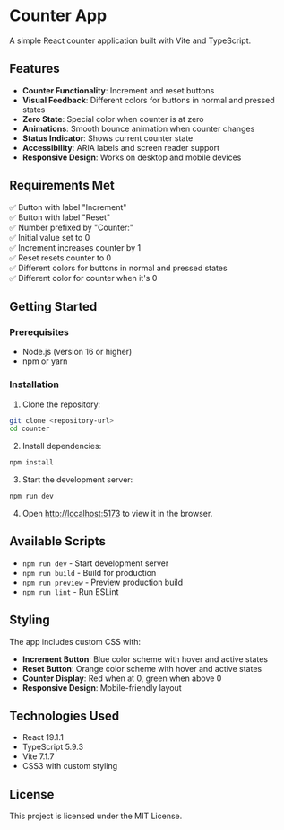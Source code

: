 # Counter App

A simple React counter application built with Vite and TypeScript.

## Features

- **Counter Functionality**: Increment and reset buttons
- **Visual Feedback**: Different colors for buttons in normal and pressed states
- **Zero State**: Special color when counter is at zero
- **Animations**: Smooth bounce animation when counter changes
- **Status Indicator**: Shows current counter state
- **Accessibility**: ARIA labels and screen reader support
- **Responsive Design**: Works on desktop and mobile devices

## Requirements Met

✅ Button with label "Increment"  
✅ Button with label "Reset"  
✅ Number prefixed by "Counter:"  
✅ Initial value set to 0  
✅ Increment increases counter by 1  
✅ Reset resets counter to 0  
✅ Different colors for buttons in normal and pressed states  
✅ Different color for counter when it's 0  

## Getting Started

### Prerequisites

- Node.js (version 16 or higher)
- npm or yarn

### Installation

1. Clone the repository:
```bash
git clone <repository-url>
cd counter
```

2. Install dependencies:
```bash
npm install
```

3. Start the development server:
```bash
npm run dev
```

4. Open [http://localhost:5173](http://localhost:5173) to view it in the browser.

## Available Scripts

- `npm run dev` - Start development server
- `npm run build` - Build for production
- `npm run preview` - Preview production build
- `npm run lint` - Run ESLint

## Styling

The app includes custom CSS with:
- **Increment Button**: Blue color scheme with hover and active states
- **Reset Button**: Orange color scheme with hover and active states
- **Counter Display**: Red when at 0, green when above 0
- **Responsive Design**: Mobile-friendly layout

## Technologies Used

- React 19.1.1
- TypeScript 5.9.3
- Vite 7.1.7
- CSS3 with custom styling

## License

This project is licensed under the MIT License.